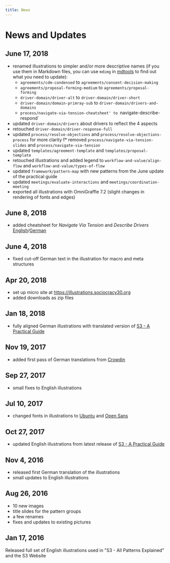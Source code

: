 ```yaml
---
title: News
---
```


# News and Updates

## June 17, 2018

* renamed illustrations to simpler and/or more descriptive names (if you use them in Markdown files, you can use `mdimg` in [mdtools](https://github.com/bboc/mdtools) to find out what you need to update):
    - `agreements/cdm-condensed` to `agreements/consent-decision-making`
    - `agreements/proposal-forming-medium` to `agreements/proposal-forming`
    - `driver-domain/driver-alt` to `driver-domain/driver-short`
    - `driver-domain/domain-primray-sub` to `driver-domain/drivers-and-domains`
    - `process/navigate-via-tension-cheatsheet' to `navigate-describe-respond`
* updated `driver-domain/drivers` about drivers to reflect the 4 aspects
* retouched `driver-domain/driver-response-full` 
* updated `process/resolve-objections` and `process/resolve-objections-process` for more clarity
 f* removed `process/navigate-via-tension-slides` and `process/navigate-via-tension`
* updated `templates/agreement-template` and `templates/proposal-template`
* retouched illustrations and added legend to `workflow-and-value/align-flow` and `workflow-and-value/types-of-flow`
* updated `framework/pattern-map` with new patterns from the June update of the practical guide
* updated `meetings/evaluate-interactions` and `meetings/coordination-meeting`
* exported all illustrations with OmniGraffle 7.2 (slight changes in rendering of fonts and edges)

## June 8, 2018

* added cheatsheet for _Navigate Via Tension_ and _Describe Drivers_ [English](http://illustrations.sociocracy30.org/img/en/process/navigate-via-tension-cheatsheet.png)/[German](http://illustrations.sociocracy30.org/img/de/process/navigate-via-tension-cheatsheet.png)

## June 4, 2018

* fixed cut-off German text in the illustration for macro and meta structures

## Apr 20, 2018

* set up micro site at <https://illustrations.sociocracy30.org>
* added downloads as zip files

## Jan 18, 2018

* fully aligned German illustrations with translated version of [S3 - A Practical Guide](https://sociocracy30.org/guide)


## Nov 19, 2017

* added first pass of German translations from [Crowdin](https://crowdin.com/project/sociocracy-30-illustrations)

## Sep 27, 2017

* small fixes to English illustrations

## Jul 10, 2017

* changed fonts in illustrations to [Ubuntu](https://fonts.google.com/specimen/Ubuntu) and [Open Sans](https://fonts.google.com/specimen/Open+Sans)

## Oct 27, 2017

* updated English illustrations from latest release of [S3 - A Practical Guide](https://sociocracy30.org/guide)

## Nov 4, 2016 

* released first German translation of the illustrations
* small updates to English illustrations


## Aug 26, 2016

* 10 new images
* title slides for the pattern groups
* a few renames
* fixes and updates to existing pictures


## Jan 17, 2016

Released full set of English illustrations used in "S3 - All Patterns Explained" and the S3 Website
